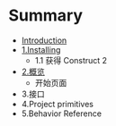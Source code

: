 # Summary

* [Introduction](README.md)
* [1.Installing](installing.md)
   * 1.1 获得 Construct 2
* [2.概览](Overview.md)
  * 开始页面
* 3.接口
* 4.Project primitives
* 5.Behavior Reference

